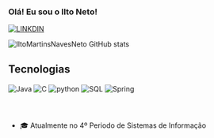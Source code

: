 
### Olá! Eu sou o Ilto Neto!

[![LINKDIN](https://img.shields.io/badge/LinkedIn-0077B5?style=for-the-badge&logo=linkedin&logoColor=white
)](https://www.linkedin.com/in/iltomartinsnavesneto/)

![IltoMartinsNavesNeto GitHub stats](https://github-readme-stats.vercel.app/api?username=IltoMartinsNavesNeto&show_icons=true&theme=dark)

## Tecnologias

<div>
    <img align="center" alt="Java" src="https://img.shields.io/badge/Java-ED8B00?style=for-the-badge&logo=openjdk&logoColor=white"/>
    <img align="center" alt="C" src="https://img.shields.io/badge/C-00599C?style=for-the-badge&logo=c&logoColor=white"/>
    <img align="center" alt="python" src="https://img.shields.io/badge/Python-3776AB?style=for-the-badge&logo=python&logoColor=white"/>
    <img align="center" alt="SQL" src="https://img.shields.io/badge/MySQL-00000F?style=for-the-badge&logo=mysql&logoColor=whitee"/>
    <img align="center" alt="Spring" src="https://img.shields.io/badge/Spring-6DB33F?style=for-the-badge&logo=spring&logoColor=white"/>
</div><br>

#
- 🎓 Atualmente no 4º Periodo de Sistemas de Informação
